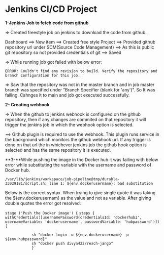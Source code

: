 # Jenkins CI/CD Project

**1-Jenkins Job to fetch code from github**

=> Created freestyle job on jenkins to download the code from github.

Dashboard ==> New item ==> Created free style Project ==> Provided github repository url under SCM(Source Code Management) ==> As this is public git repository so not provided credentials of git ==> Saved

=> While running job got failed with below error:

`ERROR: Couldn't find any revision to build. Verify the repository and branch configuration for this job.`

=> Saw that the repository was not in the master branch and in job master branch was specified under "Branch Specifier (blank for 'any')". So It was failing. Cahnges it to main and job got executed successfully.

**2- Creating webhook**

=> When the github to jenkins webhook is configured on the github repository, then if any changes are commited on that repository it will trigger the jenkins job in which the webhook option is selected. 

==> Github plugin is required to use the webhook. This plugin runs service in the background which monitors the github webhook url. If any trigger is done on that url the in whichever jenkins job the github hook option is selected and has the same repository it is executed.

**3-**While pushing the image in the Docker hub it was failing with below error while substituting the variable with the username and password of Docker hub.

`/var/lib/jenkins/workspace/job-pipeline@tmp/durable-33029181/script.sh: line 1: ${env.dockerusername}: bad substitution`

Below is the correct syntax. When trying to give single quote it was taking the ${env.dockerusernam} as the value and not as variable. After giving double quotes the error got resolved:

`stage ('Push the Docker image') {`
          `steps {`
                `withCredentials([usernamePassword(credentialsId: 'dockerhub1', usernameVariable: 'dockerusername', passwordVariable: 'hubpassword')]) {`
                    
            
                sh "docker login -u ${env.dockerusername} -p ${env.hubpassword}"
                sh "docker push divya422/reach-jango"
                }`
                
